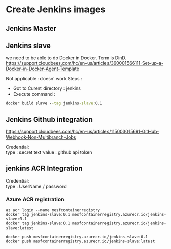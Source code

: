 # Create Jenkins images

## Jenkins Master

## Jenkins slave
we need to be able to do Docker in Docker. Term is DinD.  
https://support.cloudbees.com/hc/en-us/articles/360001566111-Set-up-a-Docker-in-Docker-Agent-Template


Not applicable : doesn' work
Steps :
* Got to Curent directory : jenkins
* Execute command :  
```cmd
docker build slave --tag jenkins-slave:0.1
```


## Jenkins Github integration
https://support.cloudbees.com/hc/en-us/articles/115003015691-GitHub-Webhook-Non-Multibranch-Jobs

Credential:  
type : secret text
value : github api token

## jenkins ACR Integration
Credential:  
type : UserName  / password



### Azure ACR registration
```
az acr login --name mesfcontainerregistry
docker tag jenkins-slave:0.1 mesfcontainerregistry.azurecr.io/jenkins-slave:0.1
docker tag jenkins-slave:0.1 mesfcontainerregistry.azurecr.io/jenkins-slave:latest

docker push mesfcontainerregistry.azurecr.io/jenkins-slave:0.1
docker push mesfcontainerregistry.azurecr.io/jenkins-slave:latest
```